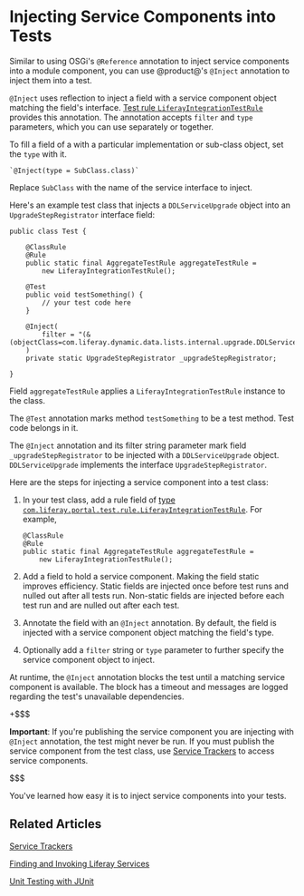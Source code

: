 # Injecting Service Components into Tests [](id=injecting-service-components-into-tests)

Similar to using OSGi's `@Reference` annotation to inject service components
into a module component, you can use @product@'s `@Inject` annotation to inject
them into a test.

`@Inject` uses reflection to inject a field with a service component object
matching the field's interface.
[Test rule `LiferayIntegrationTestRule`](https://docs.liferay.com/ce/portal/7.0-latest/javadocs/portal-test-integration/com/liferay/portal/test/rule/LiferayIntegrationTestRule.html)
provides this annotation. The annotation accepts `filter` and `type` parameters, which you can use separately or together.

To fill a field of a with a particular implementation or sub-class object, set
the `type` with it. 

    `@Inject(type = SubClass.class)`

Replace `SubClass` with the name of the service interface to inject.

Here's an example test class that injects a `DDLServiceUpgrade` object into an `UpgradeStepRegistrator` interface field:

    public class Test {

        @ClassRule
        @Rule
        public static final AggregateTestRule aggregateTestRule = 
            new LiferayIntegrationTestRule();

        @Test
        public void testSomething() {
            // your test code here
        }

        @Inject(
            filter = "(&(objectClass=com.liferay.dynamic.data.lists.internal.upgrade.DDLServiceUpgrade))"
        )
        private static UpgradeStepRegistrator _upgradeStepRegistrator;

    }

Field `aggregateTestRule` applies a `LiferayIntegrationTestRule` instance to the class. 

The `@Test` annotation marks method `testSomething` to be a test method. Test code belongs in it. 

The `@Inject` annotation and its filter string parameter mark field `_upgradeStepRegistrator` to be injected with a `DDLServiceUpgrade` object. `DDLServiceUpgrade` implements the interface `UpgradeStepRegistrator`. 

Here are the steps for injecting a service component into a test class:

1.  In your test class, add a rule field of
    [type `com.liferay.portal.test.rule.LiferayIntegrationTestRule`](https://docs.liferay.com/ce/portal/7.0-latest/javadocs/portal-test-integration/com/liferay/portal/test/rule/LiferayIntegrationTestRule.html).
    For example,

        @ClassRule
        @Rule
        public static final AggregateTestRule aggregateTestRule = 
            new LiferayIntegrationTestRule();

2.  Add a field to hold a service component. Making the field static improves
    efficiency. Static fields are injected once before test runs and nulled out
    after all tests run. Non-static fields are injected before each test run
    and are nulled out after each test.

3.  Annotate the field with an `@Inject` annotation. By default, the field is
    injected with a service component object matching the field's type.

4.  Optionally add a `filter` string or `type` parameter to further specify the
    service component object to inject.

At runtime, the `@Inject` annotation blocks the test until a matching service
component is available. The block has a timeout and messages are logged
regarding the test's unavailable dependencies.

+$$$

**Important**: If you're publishing the service component you are injecting with
`@Inject` annotation, the test might never be run. If you must publish the
service component from the test class, use
[Service Trackers](/develop/tutorials/-/knowledge_base/7-0/service-trackers)
to access service components.

$$$

You've learned how easy it is to inject service components into your tests.

## Related Articles [](id=related-articles)

[Service Trackers](/develop/tutorials/-/knowledge_base/7-0/service-trackers)

[Finding and Invoking Liferay Services](/develop/tutorials/-/knowledge_base/7-0/finding-and-invoking-liferay-services)

[Unit Testing with JUnit](/develop/tutorials/-/knowledge_base/7-0/unit-testing-with-junit)

